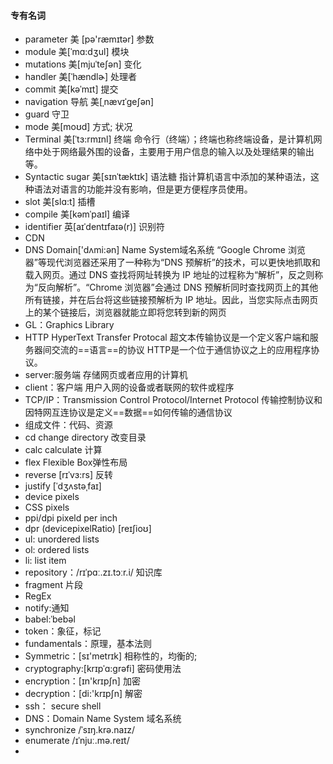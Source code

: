 #### 专有名词
* parameter   美 [pə'ræmɪtər]    参数
* module     美[ˈmɑ:dʒul]    模块
* mutations   美[mjuˈteʃən]   变化
* handler	  	美[ˈhændlɚ] 处理者
* commit   	美[kəˈmɪt]   提交
* navigation 导航 美[ˌnævɪˈɡeʃən]
* guard  守卫
* mode  美[moʊd] 方式; 状况
* Terminal 美[ˈtɜ:rmɪnl]  终端      命令行（终端）；终端也称终端设备，是计算机网络中处于网络最外围的设备，主要用于用户信息的输入以及处理结果的输出等。
* Syntactic sugar   美[sɪnˈtæktɪk]   语法糖  指计算机语言中添加的某种语法，这种语法对语言的功能并没有影响，但是更方便程序员使用。
* slot 美[slɑ:t]   插槽
* compile  美[kəmˈpaɪl]   编译
* identifier	 英[aɪˈdentɪfaɪə(r)]   识别符
* CDN 
* DNS Domain['dʌmi:ən] Name System域名系统 “Google Chrome 浏览器”等现代浏览器还采用了一种称为“DNS 预解析”的技术，可以更快地抓取和载入网页。通过 DNS 查找将网址转换为 IP 地址的过程称为“解析”，反之则称为“反向解析”。“Chrome 浏览器”会通过 DNS 预解析同时查找网页上的其他所有链接，并在后台将这些链接预解析为 IP 地址。因此，当您实际点击网页上的某个链接后，浏览器就能立即将您转到新的网页
* GL：Graphics Library
* HTTP HyperText Transfer Protocal 超文本传输协议是一个定义客户端和服务器间交流的==语言==的协议 HTTP是一个位于通信协议之上的应用程序协议。
* server:服务端 存储网页或者应用的计算机
* client：客户端 用户入网的设备或者联网的软件或程序
* TCP/IP：Transmission Control Protocol/Internet Protocol 传输控制协议和因特网互连协议是定义==数据==如何传输的通信协议
* 组成文件：代码、资源
* cd change directory 改变目录
* calc calculate 计算
* flex  Flexible Box弹性布局
* reverse [rɪˈvɜ:rs] 反转
* justify [ˈdʒʌstəˌfaɪ] 
* device pixels 
* CSS pixels
* ppi/dpi pixeld per inch
* dpr (devicepixelRatio) [reɪʃioʊ]
* ul: unordered lists
* ol: ordered lists
* li: list item
* repository：/rɪˈpɑː.zɪ.tɔːr.i/ 知识库
* fragment 片段
* RegEx 
* notify:通知
* babel:ˈbebəl
* token：象征，标记
* fundamentals：原理，基本法则
* Symmetric：[sɪ'metrɪk] 相称性的，均衡的;
* cryptography:[krɪpˈɑ:grəfi] 密码使用法
* encryption：[ɪn'krɪpʃn] 加密
* decryption：[di:'krɪpʃn] 解密
* ssh： secure shell 
* DNS：Domain Name System 域名系统 
* synchronize /ˈsɪŋ.krə.naɪz/
* enumerate /ɪˈnjuː.mə.reɪt/ 
* 

